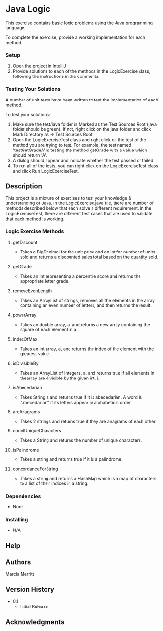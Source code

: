 # Java Logic

This exercise contains basic logic problems using the Java programming language.

To complete the exercise, provide a working implementation for each method.

### Setup

1. Open the project in IntelliJ
2. Provide solutions to each of the methods in the LogicExercise class, following the instructions
   in the comments.

### Testing Your Solutions

A number of unit tests have been written to test the implementation of each method.

To test your solutions:

1. Make sure the test/java folder is Marked as the Test Sources Root (java folder should be green).
   If not, right click on the java folder and click Mark Directory as -> Test Sources Root.
2. Open the LogicExerciseTest class and right click on the test of the method you are trying to
   test. For example, the test named 'testGetGradeA' is testing the method getGrade with a value
   which should return 'A'.
3. A dialog should appear and indicate whether the test passed or failed.
4. To run all of the tests, you can right click on the LogicExerciseTest class and click Run
   LogicExerciseTest.

## Description

This project is a mixture of exercises to test your knowledge & understanding of Java. In the LogicExercise.java file, there are number of methods described below that each solve a different requirement. In the LogicExerciseTest, there are different test cases that are used to validate that each method is working.

### Logic Exercise Methods

1. getDiscount
   - Takes a BigDecimal for the unit price and an int for number of units sold and returns a discounted sales total based on the quantity sold. 
   
1. getGrade
   - Takes an int representing a percentile score and returns the appropriate letter grade.
   
1. removeEvenLength
   - Takes an ArrayList of strings, removes all the elements in the array containing an even number of letters, and then returns the result.

1. powerArray
   - Takes an double array, a, and returns a new array containing the square of each element in a.

1. indexOfMax
   - Takes an int array, a, and returns the index of the element with the greatest value.

1. isDivisibleBy
   - Takes an ArrayList of Integers, a, and returns true if all elements in thearray are divisible by the given int, i.

1. isAbecedarian
   - Takes String s and returns true if it is abecedarian. A word is "abecedarian" if its letters appear in alphabetical order

1. areAnagrams
   - Takes 2 strings and returns true if they are anagrams of each other.

1. countUniqueCharacters
   - Takes a String and returns the number of unique characters.

1. isPalindrome
   - Takes a string and returns true if it is a palindrome.

1. concordanceForString
   - Takes a string and returns a HashMap which is a map of characters to a list of their indices in a string.


### Dependencies

* None

### Installing

* N/A

## Help


## Authors

Marcia Merritt 

## Version History

* 0.1
    * Initial Release


## Acknowledgments